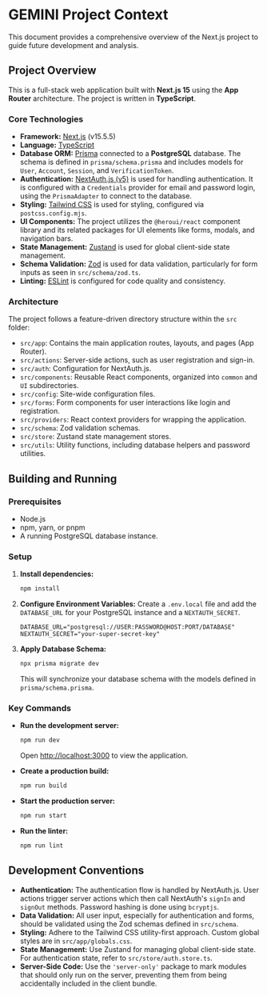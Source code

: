 # GEMINI Project Context

This document provides a comprehensive overview of the Next.js project to guide future development and analysis.

## Project Overview

This is a full-stack web application built with **Next.js 15** using the **App Router** architecture. The project is written in **TypeScript**.

### Core Technologies

*   **Framework:** [Next.js](https://nextjs.org/) (v15.5.5)
*   **Language:** [TypeScript](https://www.typescriptlang.org/)
*   **Database ORM:** [Prisma](https://www.prisma.io/) connected to a **PostgreSQL** database. The schema is defined in `prisma/schema.prisma` and includes models for `User`, `Account`, `Session`, and `VerificationToken`.
*   **Authentication:** [NextAuth.js (v5)](https://next-auth.js.org/) is used for handling authentication. It is configured with a `Credentials` provider for email and password login, using the `PrismaAdapter` to connect to the database.
*   **Styling:** [Tailwind CSS](https://tailwindcss.com/) is used for styling, configured via `postcss.config.mjs`.
*   **UI Components:** The project utilizes the `@heroui/react` component library and its related packages for UI elements like forms, modals, and navigation bars.
*   **State Management:** [Zustand](https://github.com/pmndrs/zustand) is used for global client-side state management.
*   **Schema Validation:** [Zod](https://zod.dev/) is used for data validation, particularly for form inputs as seen in `src/schema/zod.ts`.
*   **Linting:** [ESLint](https://eslint.org/) is configured for code quality and consistency.

### Architecture

The project follows a feature-driven directory structure within the `src` folder:

*   `src/app`: Contains the main application routes, layouts, and pages (App Router).
*   `src/actions`: Server-side actions, such as user registration and sign-in.
*   `src/auth`: Configuration for NextAuth.js.
*   `src/components`: Reusable React components, organized into `common` and `UI` subdirectories.
*   `src/config`: Site-wide configuration files.
*   `src/forms`: Form components for user interactions like login and registration.
*   `src/providers`: React context providers for wrapping the application.
*   `src/schema`: Zod validation schemas.
*   `src/store`: Zustand state management stores.
*   `src/utils`: Utility functions, including database helpers and password utilities.

## Building and Running

### Prerequisites

*   Node.js
*   npm, yarn, or pnpm
*   A running PostgreSQL database instance.

### Setup

1.  **Install dependencies:**
    ```bash
    npm install
    ```
2.  **Configure Environment Variables:** Create a `.env.local` file and add the `DATABASE_URL` for your PostgreSQL instance and a `NEXTAUTH_SECRET`.
    ```
    DATABASE_URL="postgresql://USER:PASSWORD@HOST:PORT/DATABASE"
    NEXTAUTH_SECRET="your-super-secret-key"
    ```
3.  **Apply Database Schema:**
    ```bash
    npx prisma migrate dev
    ```
    This will synchronize your database schema with the models defined in `prisma/schema.prisma`.

### Key Commands

*   **Run the development server:**
    ```bash
    npm run dev
    ```
    Open [http://localhost:3000](http://localhost:3000) to view the application.

*   **Create a production build:**
    ```bash
    npm run build
    ```

*   **Start the production server:**
    ```bash
    npm run start
    ```

*   **Run the linter:**
    ```bash
    npm run lint
    ```

## Development Conventions

*   **Authentication:** The authentication flow is handled by NextAuth.js. User actions trigger server actions which then call NextAuth's `signIn` and `signOut` methods. Password hashing is done using `bcryptjs`.
*   **Data Validation:** All user input, especially for authentication and forms, should be validated using the Zod schemas defined in `src/schema`.
*   **Styling:** Adhere to the Tailwind CSS utility-first approach. Custom global styles are in `src/app/globals.css`.
*   **State Management:** Use Zustand for managing global client-side state. For authentication state, refer to `src/store/auth.store.ts`.
*   **Server-Side Code:** Use the `'server-only'` package to mark modules that should only run on the server, preventing them from being accidentally included in the client bundle.
